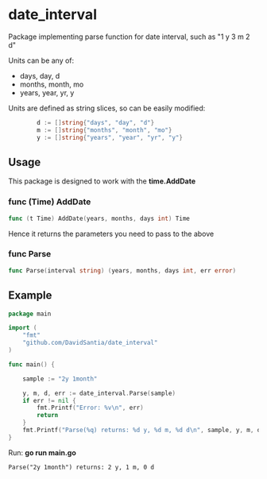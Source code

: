 # date_interval
Package implementing parse function for date interval, such as "1 y 3 m 2 d"

Units can be any of:

* days, day, d
* months, month, mo
* years, year, yr, y

Units are defined as string slices, so can be easily modified:
```go
        d := []string{"days", "day", "d"}
        m := []string{"months", "month", "mo"}
        y := []string{"years", "year", "yr", "y"}
```

## Usage

This package is designed to work with the **time.AddDate**

### func (Time) AddDate

```go
func (t Time) AddDate(years, months, days int) Time
```

Hence it returns the parameters you need to pass to the above

### func Parse
```go
func Parse(interval string) (years, months, days int, err error)
```

## Example

```go
package main

import (
	"fmt"
	"github.com/DavidSantia/date_interval"
)

func main() {

	sample := "2y 1month"

	y, m, d, err := date_interval.Parse(sample)
	if err != nil {
		fmt.Printf("Error: %v\n", err)
		return
	}
	fmt.Printf("Parse(%q) returns: %d y, %d m, %d d\n", sample, y, m, d)
}
```

Run: **go run main.go**
```
Parse("2y 1month") returns: 2 y, 1 m, 0 d
```

